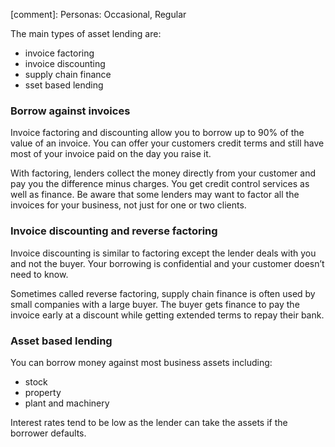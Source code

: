 [comment]: Personas: Occasional, Regular

The main types of asset lending are:

* invoice factoring
* invoice discounting
* supply chain finance
* sset based lending

### Borrow against invoices

Invoice factoring and discounting allow you to borrow up to 90% of the value of an invoice. You can offer your customers credit terms and still have most of your invoice paid on the day you raise it.

With factoring, lenders collect the money directly from your customer and pay you the difference minus charges. You get credit control services as well as finance. Be aware that some lenders may want to factor all the invoices for your business, not just for one or two clients.

### Invoice discounting and reverse factoring

Invoice discounting is similar to factoring except the lender deals with you and not the buyer. Your borrowing is confidential and your customer doesn&rsquo;t need to know.

Sometimes called reverse factoring, supply chain finance is often used by small companies with a large buyer. The buyer gets finance to pay the invoice early at a discount while getting extended terms to repay their bank.

### Asset based lending

You can borrow money against most business assets including:

* stock
* property
* plant and machinery

Interest rates tend to be low as the lender can take the assets if the borrower defaults.
